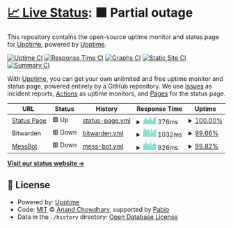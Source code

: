# [📈 Live Status](https://status.ifry.fyi): <!--live status--> **🟧 Partial outage**

This repository contains the open-source uptime monitor and status page for [Upptime](https://upptime.js.org), powered by [Upptime](https://github.com/upptime/upptime).

[![Uptime CI](https://github.com/mrfryingpan/status/workflows/Uptime%20CI/badge.svg)](https://github.com/mrfryingpan/status/actions?query=workflow%3A%22Uptime+CI%22)
[![Response Time CI](https://github.com/mrfryingpan/status/workflows/Response%20Time%20CI/badge.svg)](https://github.com/mrfryingpan/status/actions?query=workflow%3A%22Response+Time+CI%22)
[![Graphs CI](https://github.com/mrfryingpan/status/workflows/Graphs%20CI/badge.svg)](https://github.com/mrfryingpan/status/actions?query=workflow%3A%22Graphs+CI%22)
[![Static Site CI](https://github.com/mrfryingpan/status/workflows/Static%20Site%20CI/badge.svg)](https://github.com/mrfryingpan/status/actions?query=workflow%3A%22Static+Site+CI%22)
[![Summary CI](https://github.com/mrfryingpan/status/workflows/Summary%20CI/badge.svg)](https://github.com/mrfryingpan/status/actions?query=workflow%3A%22Summary+CI%22)

With [Upptime](https://upptime.js.org), you can get your own unlimited and free uptime monitor and status page, powered entirely by a GitHub repository. We use [Issues](https://github.com/upptime/upptime/issues) as incident reports, [Actions](https://github.com/mrfryingpan/status/actions) as uptime monitors, and [Pages](https://status.ifry.fyi) for the status page.

<!--start: status pages-->
<!-- This summary is generated by Upptime (https://github.com/upptime/upptime) -->
<!-- Do not edit this manually, your changes will be overwritten -->
<!-- prettier-ignore -->
| URL | Status | History | Response Time | Uptime |
| --- | ------ | ------- | ------------- | ------ |
| <img alt="" src="https://static-00.iconduck.com/assets.00/statuspage-icon-512x376-dwgwn32f.png" height="13"> [Status Page](https://status.ifry.fyi) | 🟩 Up | [status-page.yml](https://github.com/MrFryingPan/status/commits/HEAD/history/status-page.yml) | <details><summary><img alt="Response time graph" src="./graphs/status-page/response-time-week.png" height="20"> 376ms</summary><br><a href="https://status.ifry.fyi/history/status-page"><img alt="Response time 429" src="https://img.shields.io/endpoint?url=https%3A%2F%2Fraw.githubusercontent.com%2FMrFryingPan%2Fstatus%2FHEAD%2Fapi%2Fstatus-page%2Fresponse-time.json"></a><br><a href="https://status.ifry.fyi/history/status-page"><img alt="24-hour response time 505" src="https://img.shields.io/endpoint?url=https%3A%2F%2Fraw.githubusercontent.com%2FMrFryingPan%2Fstatus%2FHEAD%2Fapi%2Fstatus-page%2Fresponse-time-day.json"></a><br><a href="https://status.ifry.fyi/history/status-page"><img alt="7-day response time 376" src="https://img.shields.io/endpoint?url=https%3A%2F%2Fraw.githubusercontent.com%2FMrFryingPan%2Fstatus%2FHEAD%2Fapi%2Fstatus-page%2Fresponse-time-week.json"></a><br><a href="https://status.ifry.fyi/history/status-page"><img alt="30-day response time 491" src="https://img.shields.io/endpoint?url=https%3A%2F%2Fraw.githubusercontent.com%2FMrFryingPan%2Fstatus%2FHEAD%2Fapi%2Fstatus-page%2Fresponse-time-month.json"></a><br><a href="https://status.ifry.fyi/history/status-page"><img alt="1-year response time 429" src="https://img.shields.io/endpoint?url=https%3A%2F%2Fraw.githubusercontent.com%2FMrFryingPan%2Fstatus%2FHEAD%2Fapi%2Fstatus-page%2Fresponse-time-year.json"></a></details> | <details><summary><a href="https://status.ifry.fyi/history/status-page">100.00%</a></summary><a href="https://status.ifry.fyi/history/status-page"><img alt="All-time uptime 99.98%" src="https://img.shields.io/endpoint?url=https%3A%2F%2Fraw.githubusercontent.com%2FMrFryingPan%2Fstatus%2FHEAD%2Fapi%2Fstatus-page%2Fuptime.json"></a><br><a href="https://status.ifry.fyi/history/status-page"><img alt="24-hour uptime 100.00%" src="https://img.shields.io/endpoint?url=https%3A%2F%2Fraw.githubusercontent.com%2FMrFryingPan%2Fstatus%2FHEAD%2Fapi%2Fstatus-page%2Fuptime-day.json"></a><br><a href="https://status.ifry.fyi/history/status-page"><img alt="7-day uptime 100.00%" src="https://img.shields.io/endpoint?url=https%3A%2F%2Fraw.githubusercontent.com%2FMrFryingPan%2Fstatus%2FHEAD%2Fapi%2Fstatus-page%2Fuptime-week.json"></a><br><a href="https://status.ifry.fyi/history/status-page"><img alt="30-day uptime 100.00%" src="https://img.shields.io/endpoint?url=https%3A%2F%2Fraw.githubusercontent.com%2FMrFryingPan%2Fstatus%2FHEAD%2Fapi%2Fstatus-page%2Fuptime-month.json"></a><br><a href="https://status.ifry.fyi/history/status-page"><img alt="1-year uptime 99.98%" src="https://img.shields.io/endpoint?url=https%3A%2F%2Fraw.githubusercontent.com%2FMrFryingPan%2Fstatus%2FHEAD%2Fapi%2Fstatus-page%2Fuptime-year.json"></a></details>
| <img alt="" src="https://images.saasworthy.com/bitwarden_32699_logo_1667563601_unbxr.png" height="13"> Bitwarden | 🟥 Down | [bitwarden.yml](https://github.com/MrFryingPan/status/commits/HEAD/history/bitwarden.yml) | <details><summary><img alt="Response time graph" src="./graphs/bitwarden/response-time-week.png" height="20"> 1032ms</summary><br><a href="https://status.ifry.fyi/history/bitwarden"><img alt="Response time 855" src="https://img.shields.io/endpoint?url=https%3A%2F%2Fraw.githubusercontent.com%2FMrFryingPan%2Fstatus%2FHEAD%2Fapi%2Fbitwarden%2Fresponse-time.json"></a><br><a href="https://status.ifry.fyi/history/bitwarden"><img alt="24-hour response time 1144" src="https://img.shields.io/endpoint?url=https%3A%2F%2Fraw.githubusercontent.com%2FMrFryingPan%2Fstatus%2FHEAD%2Fapi%2Fbitwarden%2Fresponse-time-day.json"></a><br><a href="https://status.ifry.fyi/history/bitwarden"><img alt="7-day response time 1032" src="https://img.shields.io/endpoint?url=https%3A%2F%2Fraw.githubusercontent.com%2FMrFryingPan%2Fstatus%2FHEAD%2Fapi%2Fbitwarden%2Fresponse-time-week.json"></a><br><a href="https://status.ifry.fyi/history/bitwarden"><img alt="30-day response time 896" src="https://img.shields.io/endpoint?url=https%3A%2F%2Fraw.githubusercontent.com%2FMrFryingPan%2Fstatus%2FHEAD%2Fapi%2Fbitwarden%2Fresponse-time-month.json"></a><br><a href="https://status.ifry.fyi/history/bitwarden"><img alt="1-year response time 855" src="https://img.shields.io/endpoint?url=https%3A%2F%2Fraw.githubusercontent.com%2FMrFryingPan%2Fstatus%2FHEAD%2Fapi%2Fbitwarden%2Fresponse-time-year.json"></a></details> | <details><summary><a href="https://status.ifry.fyi/history/bitwarden">99.66%</a></summary><a href="https://status.ifry.fyi/history/bitwarden"><img alt="All-time uptime 77.84%" src="https://img.shields.io/endpoint?url=https%3A%2F%2Fraw.githubusercontent.com%2FMrFryingPan%2Fstatus%2FHEAD%2Fapi%2Fbitwarden%2Fuptime.json"></a><br><a href="https://status.ifry.fyi/history/bitwarden"><img alt="24-hour uptime 99.99%" src="https://img.shields.io/endpoint?url=https%3A%2F%2Fraw.githubusercontent.com%2FMrFryingPan%2Fstatus%2FHEAD%2Fapi%2Fbitwarden%2Fuptime-day.json"></a><br><a href="https://status.ifry.fyi/history/bitwarden"><img alt="7-day uptime 99.66%" src="https://img.shields.io/endpoint?url=https%3A%2F%2Fraw.githubusercontent.com%2FMrFryingPan%2Fstatus%2FHEAD%2Fapi%2Fbitwarden%2Fuptime-week.json"></a><br><a href="https://status.ifry.fyi/history/bitwarden"><img alt="30-day uptime 74.60%" src="https://img.shields.io/endpoint?url=https%3A%2F%2Fraw.githubusercontent.com%2FMrFryingPan%2Fstatus%2FHEAD%2Fapi%2Fbitwarden%2Fuptime-month.json"></a><br><a href="https://status.ifry.fyi/history/bitwarden"><img alt="1-year uptime 77.84%" src="https://img.shields.io/endpoint?url=https%3A%2F%2Fraw.githubusercontent.com%2FMrFryingPan%2Fstatus%2FHEAD%2Fapi%2Fbitwarden%2Fuptime-year.json"></a></details>
| <img alt="" src="https://cdn.prod.website-files.com/5f9072399b2640f14d6a2bf4/619442eb8b3fab3eda4c29eb_Author-Wumpus-Webflow.png" height="13"> [MessBot](https://mess.ifry.fyi) | 🟥 Down | [mess-bot.yml](https://github.com/MrFryingPan/status/commits/HEAD/history/mess-bot.yml) | <details><summary><img alt="Response time graph" src="./graphs/mess-bot/response-time-week.png" height="20"> 926ms</summary><br><a href="https://status.ifry.fyi/history/mess-bot"><img alt="Response time 855" src="https://img.shields.io/endpoint?url=https%3A%2F%2Fraw.githubusercontent.com%2FMrFryingPan%2Fstatus%2FHEAD%2Fapi%2Fmess-bot%2Fresponse-time.json"></a><br><a href="https://status.ifry.fyi/history/mess-bot"><img alt="24-hour response time 1083" src="https://img.shields.io/endpoint?url=https%3A%2F%2Fraw.githubusercontent.com%2FMrFryingPan%2Fstatus%2FHEAD%2Fapi%2Fmess-bot%2Fresponse-time-day.json"></a><br><a href="https://status.ifry.fyi/history/mess-bot"><img alt="7-day response time 926" src="https://img.shields.io/endpoint?url=https%3A%2F%2Fraw.githubusercontent.com%2FMrFryingPan%2Fstatus%2FHEAD%2Fapi%2Fmess-bot%2Fresponse-time-week.json"></a><br><a href="https://status.ifry.fyi/history/mess-bot"><img alt="30-day response time 927" src="https://img.shields.io/endpoint?url=https%3A%2F%2Fraw.githubusercontent.com%2FMrFryingPan%2Fstatus%2FHEAD%2Fapi%2Fmess-bot%2Fresponse-time-month.json"></a><br><a href="https://status.ifry.fyi/history/mess-bot"><img alt="1-year response time 855" src="https://img.shields.io/endpoint?url=https%3A%2F%2Fraw.githubusercontent.com%2FMrFryingPan%2Fstatus%2FHEAD%2Fapi%2Fmess-bot%2Fresponse-time-year.json"></a></details> | <details><summary><a href="https://status.ifry.fyi/history/mess-bot">99.82%</a></summary><a href="https://status.ifry.fyi/history/mess-bot"><img alt="All-time uptime 77.15%" src="https://img.shields.io/endpoint?url=https%3A%2F%2Fraw.githubusercontent.com%2FMrFryingPan%2Fstatus%2FHEAD%2Fapi%2Fmess-bot%2Fuptime.json"></a><br><a href="https://status.ifry.fyi/history/mess-bot"><img alt="24-hour uptime 100.00%" src="https://img.shields.io/endpoint?url=https%3A%2F%2Fraw.githubusercontent.com%2FMrFryingPan%2Fstatus%2FHEAD%2Fapi%2Fmess-bot%2Fuptime-day.json"></a><br><a href="https://status.ifry.fyi/history/mess-bot"><img alt="7-day uptime 99.82%" src="https://img.shields.io/endpoint?url=https%3A%2F%2Fraw.githubusercontent.com%2FMrFryingPan%2Fstatus%2FHEAD%2Fapi%2Fmess-bot%2Fuptime-week.json"></a><br><a href="https://status.ifry.fyi/history/mess-bot"><img alt="30-day uptime 73.30%" src="https://img.shields.io/endpoint?url=https%3A%2F%2Fraw.githubusercontent.com%2FMrFryingPan%2Fstatus%2FHEAD%2Fapi%2Fmess-bot%2Fuptime-month.json"></a><br><a href="https://status.ifry.fyi/history/mess-bot"><img alt="1-year uptime 77.15%" src="https://img.shields.io/endpoint?url=https%3A%2F%2Fraw.githubusercontent.com%2FMrFryingPan%2Fstatus%2FHEAD%2Fapi%2Fmess-bot%2Fuptime-year.json"></a></details>

<!--end: status pages-->

[**Visit our status website →**](https://status.ifry.fyi)

## 📄 License

- Powered by: [Upptime](https://github.com/upptime/upptime)
- Code: [MIT](./LICENSE) © [Anand Chowdhary](https://anandchowdhary.com), supported by [Pabio](https://pabio.com)
- Data in the `./history` directory: [Open Database License](https://opendatacommons.org/licenses/odbl/1-0/)
